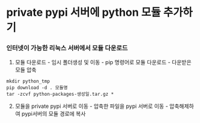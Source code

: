 # private pypi 서버에 python 모듈 추가하기

### 인터넷이 가능한 리눅스 서버에서 모듈 다운로드

  1. 모듈 다운로드
    - 임시 폴더생성 및 이동
    - pip 명령어로 모듈 다운로드
    - 다운받은 모듈 압축
  ```
  mkdir python_tmp
  pip download -d . 모듈명
  tar -zcvf python-packages-생성일.tar.gz *
  ```

  2. 모듈을 private pypi 서버로 이동
    - 압축한 파일을 pypi 서버로 이동
    - 압축해제하여 pypi서버의 모듈 경로에 복사
